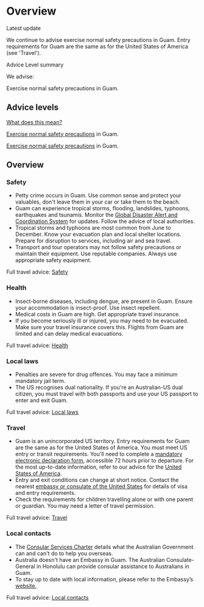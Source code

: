 # Overview

Latest update

We continue to advise exercise normal safety precautions in Guam. Entry requirements for Guam are the same as for the United States of America (see 'Travel').

Advice Level summary

We advise:

Exercise normal safety precautions in Guam.

## Advice levels

[What does this mean?](/before-you-go/travel-advice-explained/)

[Exercise normal safety precautions](/node/33#level1) in Guam.

[Exercise normal safety precautions](/consular-services/travel-advice-explained "Travel advice explained") in Guam.

## Overview

### Safety

* Petty crime occurs in Guam. Use common sense and protect your valuables, don't leave them in your car or take them to the beach.
* Guam can experience tropical storms, flooding, landslides, typhoons, earthquakes and tsunamis. Monitor the [Global Disaster Alert and Coordination System](http://gdacs.org/) for updates. Follow the advice of local authorities.
* Tropical storms and typhoons are most common from June to December. Know your evacuation plan and local shelter locations. Prepare for disruption to services, including air and sea travel.
* Transport and tour operators may not follow safety precautions or maintain their equipment. Use reputable companies. Always use appropriate safety equipment.

Full travel advice: [Safety](#safety)

### Health

* Insect-borne diseases, including dengue, are present in Guam. Ensure your accommodation is insect-proof. Use insect repellent.
* Medical costs in Guam are high. Get appropriate travel insurance.
* If you become seriously ill or injured, you may need to be evacuated. Make sure your travel insurance covers this. Flights from Guam are limited and can delay medical evacuations.

Full travel advice: [Health](#health)

### Local laws

* Penalties are severe for drug offences. You may face a minimum mandatory jail term.
* The US recognises dual nationality. If you're an Australian-US dual citizen, you must travel with both passports and use your US passport to enter and exit Guam.

Full travel advice: [Local laws](#local-laws)

### Travel

* Guam is an unincorporated US territory. Entry requirements for Guam are the same as for the United States of America. You must meet US entry or transit requirements. You'll need to complete a [mandatory electronic declaration form](https://guamedf.landing.cards/), accessible 72 hours prior to departure. For the most up-to-date information, refer to our advice for the [United States of America](https://www.smartraveller.gov.au/destinations/americas/united-states-america).
* Entry and exit conditions can change at short notice. Contact the nearest [embassy or consulate of the United States](https://protocol.dfat.gov.au/Public/Consulates/212/State) for details of visa and entry requirements.
* Check the requirements for children travelling alone or with one parent or guardian. You may need a letter of travel permission.

Full travel advice: [Travel](#travel)

### Local contacts

* The [Consular Services Charter](https://www.smartraveller.gov.au/node/46) details what the Australian Government can and can't do to help you overseas.
* Australia doesn't have an Embassy in Guam. The Australian Consulate-General in Honolulu can provide consular assistance to Australians in Guam.
* To stay up to date with local information, please refer to the Embassy’s [website.](https://palau.embassy.gov.au/)

Full travel advice: [Local contacts](#local-contacts)